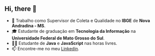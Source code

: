 ## Hi, there 👋


- 🔭 Trabalho como Supervisor de Coleta e Qualidade no **IBGE** de **Nova Andradina - MS**.
- 🎓 Estudante de graduação em **Tecnologia da Informação** na **Universidade Federal de Mato Grosso do Sul**.
- 👨‍💻 Estudante de **Java** e **JavaScript** nas horas livres.
- 📫 Encontre-me no meu [Linkedin](https://www.linkedin.com/in/carlosegonzaga/).

